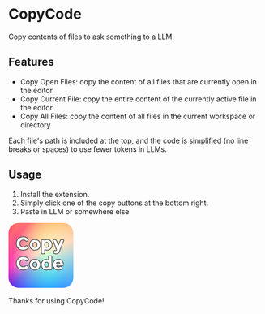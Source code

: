 # CopyCode

Copy contents of files to ask something to a LLM.

## Features

- Copy Open Files: copy the content of all files that are currently open in the editor.
- Copy Current File: copy the entire content of the currently active file in the editor.
- Copy All Files: copy the content of all files in the current workspace or directory

Each file's path is included at the top, and the code is simplified (no line breaks or spaces) to use fewer tokens in LLMs.

## Usage

1. Install the extension.
2. Simply click one of the copy buttons at the bottom right.
3. Paste in LLM or somewhere else

![Image](./icon.png)

Thanks for using CopyCode!
